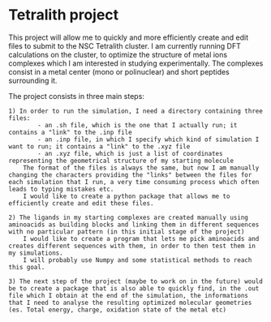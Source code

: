 # Tetralith project

This project will allow me to quickly and more efficiently create and edit files to submit to the NSC Tetralith cluster.
I am currently running DFT calculations on the cluster, to optimize the structure of metal ions complexes which I am interested in studying experimentally.
The complexes consist in a metal center (mono or polinuclear) and short peptides surrounding it.

The project consists in three main steps:

	1) In order to run the simulation, I need a directory containing three files: 
			- an .sh file, which is the one that I actually run; it contains a "link" to the .inp file
			- an .inp file, in which I specify which kind of simulation I want to run; it contains a "link" to the .xyz file
			- an .xyz file, which is just a list of coordinates representing the geometrical structure of my starting molecule
		The format of the files is always the same, but now I am manually changing the characters providing the "links" between the files for each simulation that I run, a very time consuming process which often leads to typing mistakes etc.
		I would like to create a python package that allows me to efficiently create and edit these files.
		
	2) The ligands in my starting complexes are created manually using aminoacids as building blocks and linking them in different sequences with no particular pattern (in this initial stage of the project)
		I would like to create a program that lets me pick aminoacids and creates different sequences with them, in order to then test them in my simulations. 
		I will probably use Numpy and some statistical methods to reach this goal.
		
	3) The next step of the project (maybe to work on in the future) would be to create a package that is also able to quickly find, in the .out file which I obtain at the end of the simulation, the informations that I need to analyse the resulting optimized molecular geometries (es. Total energy, charge, oxidation state of the metal etc)
	
